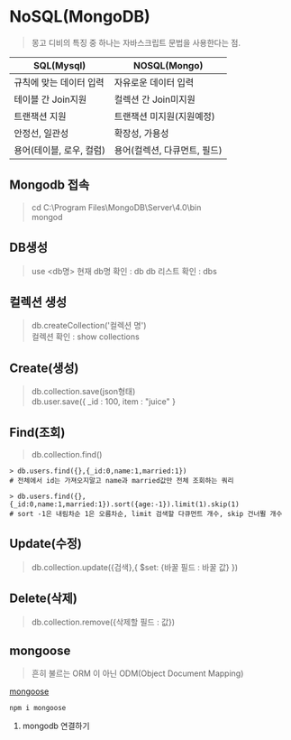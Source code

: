 # NoSQL(MongoDB)
> 몽고 디비의 특징 중 하나는 자바스크립트 문법을 사용한다는 점.   

SQL(Mysql) | NOSQL(Mongo)
-----|------
규칙에 맞는 데이터 입력 | 자유로운 데이터 입력
테이블 간 Join지원 | 컬렉션 간 Join미지원
트랜잭션 지원 | 트랜잭션 미지원(지원예정)
안정선, 일관성 | 확장성, 가용성
용어(테이블, 로우, 컬럼) | 용어(컬렉션, 다큐먼트, 필드)

## Mongodb 접속
> cd C:\Program Files\MongoDB\Server\4.0\bin  
> mongod

## DB생성
> use <db명>
> 현재 db명 확인 : db
> db 리스트 확인 : dbs

## 컬렉션 생성  
> db.createCollection('컬렉션 명')  
> 컬렉션 확인 : show collections  

## Create(생성)
> db.collection.save(json형태)  
> db.user.save({ _id : 100, item : "juice" }  

## Find(조회)
> db.collection.find()

```
> db.users.find({},{_id:0,name:1,married:1})
# 전체에서 id는 가져오지말고 name과 married값만 전체 조회하는 쿼리
```

```
> db.users.find({},{_id:0,name:1,married:1}).sort({age:-1}).limit(1).skip(1)
# sort -1은 내림차순 1은 오름차순, limit 검색할 다큐먼트 개수, skip 건너뛸 개수
```

## Update(수정)
> db.collection.update({검색},{  $set: {바꿀 필드 : 바꿀 값}  })

## Delete(삭제)
> db.collection.remove({삭제할 필드 : 값})

## mongoose
> 흔히 불르는 ORM 이 아닌 ODM(Object Document Mapping)

[mongoose](https://mongoosejs.com/)    
```
npm i mongoose 
```

1. mongodb 연결하기
```javascript

```
